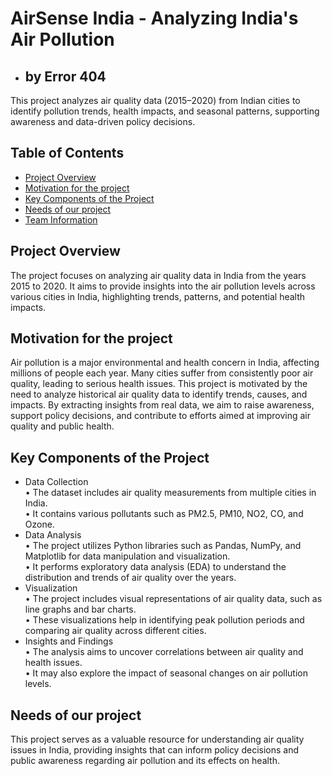 # AirSense India - Analyzing India's Air Pollution
- ## by Error 404
This project analyzes air quality data (2015–2020) from Indian cities to identify pollution trends, health impacts, and seasonal patterns, supporting awareness and data-driven policy decisions.
## Table of Contents
- [Project Overview](#Project-Overview)
- [Motivation for the project ](#Motivation-for-the-project )
- [Key Components of the Project](#Key-Components-of-the-Project)
- [Needs of our project](#Needs-of-our-project)
- [Team Information](#team-information)

## Project Overview  
The project focuses on analyzing air quality data in India from the years 2015 to 2020. It aims to provide insights into the air pollution levels across various cities in India, highlighting trends, patterns, and potential health impacts.

## Motivation for the project 
Air pollution is a major environmental and health concern in India, affecting millions of people each year. Many cities suffer from consistently poor air quality, leading to serious health issues. This project is motivated by the need to analyze historical air quality data to identify trends, causes, and impacts. By extracting insights from real data, we aim to raise awareness, support policy decisions, and contribute to efforts aimed at improving air quality and public health.

## Key Components of the Project
- Data Collection  
• The dataset includes air quality measurements from multiple cities in India.  
• It contains various pollutants such as PM2.5, PM10, NO2, CO, and Ozone.  
- Data Analysis  
• The project utilizes Python libraries such as Pandas, NumPy, and Matplotlib for data manipulation and visualization.  
• It performs exploratory data analysis (EDA) to understand the distribution and trends of air quality over the years.  
- Visualization  
• The project includes visual representations of air quality data, such as line graphs and bar charts.  
• These visualizations help in identifying peak pollution periods and comparing air quality across different cities.  
- Insights and Findings  
• The analysis aims to uncover correlations between air quality and health issues.  
• It may also explore the impact of seasonal changes on air pollution levels.  

## Needs of our project
This project serves as a valuable resource for understanding air quality issues in India, providing insights that can inform policy decisions and public awareness regarding air pollution and its effects on health.
